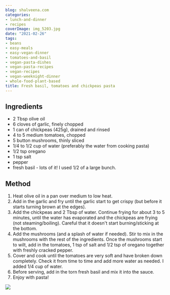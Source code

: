 ```yaml
---
blog: shalveena.com
categories:
- lunch-and-dinner
- recipes
coverImage: img_5203.jpg
date: "2021-02-26"
tags:
- beans
- easy-meals
- easy-vegan-dinner
- tomatoes-and-basil
- vegan-pasta-dishes
- vegan-pasta-recipes
- vegan-recipes
- vegan-weeknight-dinner
- whole-food-plant-based
title: Fresh basil, tomatoes and chickpeas pasta
---
```


## Ingredients

- 2 Tbsp olive oil
- 6 cloves of garlic, finely chopped
- 1 can of chickpeas (425g), drained and rinsed
- 4 to 5 medium tomatoes, chopped
- 5 button mushrooms, thinly sliced
- 1/4 to 1/2 cup of water (preferably the water from cooking pasta)
- 1/2 tsp oregano
- 1 tsp salt
- pepper
- fresh basil - lots of it! I used 1/2 of a large bunch.

## Method

1. Heat olive oil in a pan over medium to low heat.
2. Add in the garlic and fry until the garlic start to get crispy (but before it starts turning brown at the edges).
3. Add the chickpeas and 2 Tbsp of water. Continue frying for about 3 to 5 minutes, until the water has evaporated and the chickpeas are frying (not steaming/boiling). Careful that it doesn't start burning/sticking at the bottom.
4. Add the mushrooms (and a splash of water if needed). Stir to mix in the mushrooms with the rest of the ingredients. Once the mushrooms start to wilt, add in the tomatoes, 1 tsp of salt and 1/2 tsp of oregano together with freshly cracked pepper.
5. Cover and cook until the tomatoes are very soft and have broken down completely. Check it from time to time and add more water as needed. I added 1/4 cup of water.
6. Before serving, add in the torn fresh basil and mix it into the sauce.
7. Enjoy with pasta!

![](https://shalveena.files.wordpress.com/2021/02/img_5200.jpg?w=768)